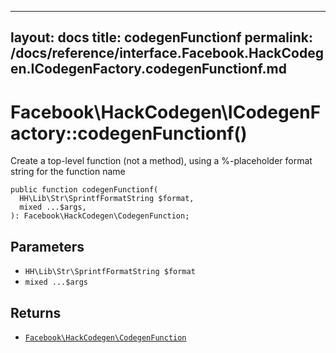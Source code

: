 
***

layout: docs
title: codegenFunctionf
permalink: /docs/reference/interface.Facebook.HackCodegen.ICodegenFactory.codegenFunctionf.md
---







# Facebook\\HackCodegen\\ICodegenFactory::codegenFunctionf()




Create a top-level function (not a method), using a %-placeholder format
string for the function name




``` Hack
public function codegenFunctionf(
  HH\Lib\Str\SprintfFormatString $format,
  mixed ...$args,
): Facebook\HackCodegen\CodegenFunction;
```




## Parameters




- ` HH\Lib\Str\SprintfFormatString $format `
- ` mixed ...$args `




## Returns




+ [` Facebook\HackCodegen\CodegenFunction `](<class.Facebook.HackCodegen.CodegenFunction.md>)